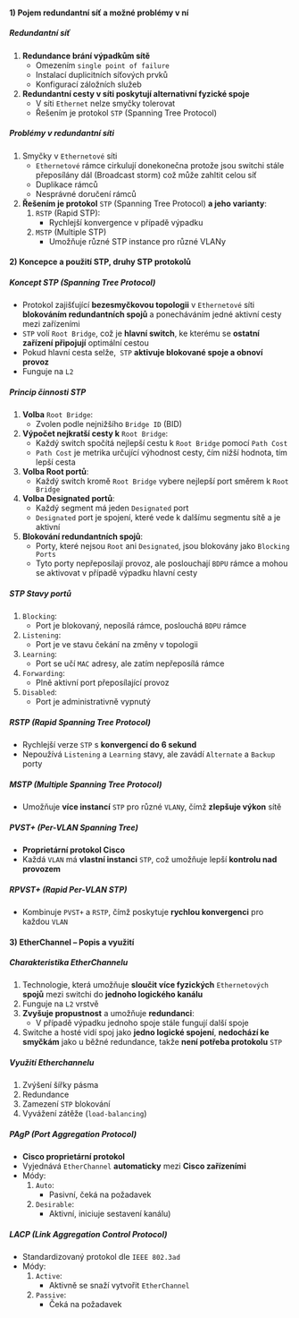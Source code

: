 #### 1) Pojem redundantní síť a možné problémy v ní
##### Redundantní síť
1) **Redundance brání výpadkům sítě**
	- Omezením `single point of failure`
	- Instalací duplicitních síťových prvků
	- Konfigurací záložních služeb
2) **Redundantní cesty v síti poskytují alternativní fyzické spoje**
	- V síti `Ethernet` nelze smyčky tolerovat
	- Řešením je protokol `STP` (Spanning Tree Protocol)
##### Problémy v redundantní síti
1) Smyčky v `Ethernetové` síti
	- `Ethernetové` rámce cirkulují donekonečna protože jsou switchi stále přeposílány dál (Broadcast storm) což může zahltit celou síť
	- Duplikace rámců
	- Nesprávné doručení rámců
2) **Řešením je protokol** `STP` (Spanning Tree Protocol) **a jeho varianty**:
	1) `RSTP` (Rapid STP):
		- Rychlejší konvergence v případě výpadku
	2) `MSTP` (Multiple STP)
		- Umožňuje různé STP instance pro různé VLANy
#### 2) Koncepce a použití STP, druhy STP protokolů
##### Koncept STP (Spanning Tree Protocol)
- Protokol zajišťující **bezesmyčkovou topologii** v `Ethernetové` síti **blokováním redundantních spojů** a ponecháváním jedné aktivní cesty mezi zařízeními
- `STP` volí `Root Bridge`, což je **hlavní switch**, ke kterému se **ostatní zařízení připojují** optimální cestou
- Pokud hlavní cesta selže,` STP` **aktivuje blokované spoje a obnoví provoz**
- Funguje na `L2`
##### Princip činnosti STP
1) **Volba** `Root Bridge`:
	- Zvolen podle nejnižšího `Bridge ID` (BID)
2) **Výpočet nejkratší cesty k** `Root Bridge`:
	- Každý switch spočítá nejlepší cestu k `Root Bridge` pomocí `Path Cost`
	- `Path Cost` je metrika určující výhodnost cesty, čím nižší hodnota, tím lepší cesta
3) **Volba Root portů**:
	- Každý switch kromě `Root Bridge` vybere nejlepší port směrem k `Root Bridge`
4) **Volba Designated portů**:
	- Každý segment má jeden `Designated` port
	- `Designated` port je spojení, které vede k dalšímu segmentu sítě a je aktivní
5) **Blokování redundantních spojů**:
	- Porty, které nejsou `Root` ani `Designated`, jsou blokovány jako `Blocking Ports`
	- Tyto porty nepřeposílají provoz, ale poslouchají `BDPU` rámce a mohou se aktivovat v případě výpadku hlavní cesty
##### STP Stavy portů
1) `Blocking`:
	- Port je blokovaný, neposílá rámce, poslouchá `BDPU` rámce
2) `Listening`:
	- Port je ve stavu čekání na změny v topologii
3) `Learning`:
	- Port se učí `MAC` adresy, ale zatím nepřeposílá rámce
4) `Forwarding`:
	- Plně aktivní port přeposílající provoz
5) `Disabled`:
	- Port je administrativně vypnutý
##### RSTP (Rapid Spanning Tree Protocol)
- Rychlejší verze `STP` s **konvergencí do 6 sekund**
- Nepoužívá `Listening` a `Learning` stavy, ale zavádí `Alternate` a `Backup` porty
##### MSTP (Multiple Spanning Tree Protocol)
- Umožňuje **více instancí** `STP` pro různé `VLAN`y, čímž **zlepšuje výkon** sítě
##### PVST+ (Per-VLAN Spanning Tree)
- **Proprietární protokol Cisco**
- Každá `VLAN` má **vlastní instanci** `STP`, což umožňuje lepší **kontrolu nad provozem**
##### RPVST+ (Rapid Per-VLAN STP)
- Kombinuje `PVST+` a `RSTP`, čímž poskytuje **rychlou konvergenci** pro každou `VLAN`
#### 3) EtherChannel – Popis a využití
##### Charakteristika EtherChannelu
1) Technologie, která umožňuje **sloučit více fyzických** `Ethernetových` **spojů** mezi switchi do **jednoho logického kanálu**
2) Funguje na `L2` vrstvě
3) **Zvyšuje propustnost** a umožňuje **redundanci**:
	- V případě výpadku jednoho spoje stále fungují další spoje
4) Switche a hosté vidí spoj jako **jedno logické spojení**, **nedochází ke smyčkám** jako u běžné redundance, takže **není potřeba protokolu** `STP`
##### Využití Etherchannelu
1) Zvýšení šířky pásma
2) Redundance
3) Zamezení `STP` blokování
4) Vyvážení zátěže (`load-balancing`)
##### PAgP (Port Aggregation Protocol)
- **Cisco proprietární protokol**
- Vyjednává `EtherChannel` **automaticky** mezi **Cisco zařízeními**
- Módy:
	1) `Auto`:
		- Pasivní, čeká na požadavek
	2) `Desirable`:
		- Aktivní, iniciuje sestavení kanálu)
##### LACP (Link Aggregation Control Protocol)
- Standardizovaný protokol dle `IEEE 802.3ad`
- Módy:
	1) `Active`:
		- Aktivně se snaží vytvořit `EtherChannel`
	2) `Passive`:
		- Čeká na požadavek